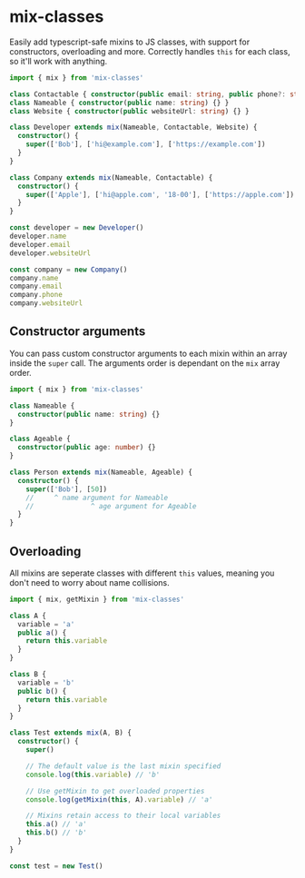 # mix-classes

Easily add typescript-safe mixins to JS classes, with support for constructors, overloading and more. Correctly handles `this` for each class, so it'll work with anything.

```ts
import { mix } from 'mix-classes'

class Contactable { constructor(public email: string, public phone?: string) {} }
class Nameable { constructor(public name: string) {} }
class Website { constructor(public websiteUrl: string) {} }

class Developer extends mix(Nameable, Contactable, Website) {
  constructor() {
    super(['Bob'], ['hi@example.com'], ['https://example.com'])
  }
}

class Company extends mix(Nameable, Contactable) {
  constructor() {
    super(['Apple'], ['hi@apple.com', '18-00'], ['https://apple.com'])
  }
}

const developer = new Developer()
developer.name
developer.email
developer.websiteUrl

const company = new Company()
company.name
company.email
company.phone
company.websiteUrl
```

## Constructor arguments

You can pass custom constructor arguments to each mixin within an array inside the `super` call. The arguments order is dependant on the `mix` array order.

```ts
import { mix } from 'mix-classes'

class Nameable {
  constructor(public name: string) {}
}

class Ageable {
  constructor(public age: number) {}
}

class Person extends mix(Nameable, Ageable) {
  constructor() {
    super(['Bob'], [50])
    //     ^ name argument for Nameable
    //              ^ age argument for Ageable
  }
}
```

## Overloading

All mixins are seperate classes with different `this` values, meaning you don't need to worry about name collisions.

```ts
import { mix, getMixin } from 'mix-classes'

class A {
  variable = 'a'
  public a() {
    return this.variable
  }
}

class B {
  variable = 'b'
  public b() {
    return this.variable
  }
}

class Test extends mix(A, B) {
  constructor() {
    super()

    // The default value is the last mixin specified
    console.log(this.variable) // 'b'

    // Use getMixin to get overloaded properties
    console.log(getMixin(this, A).variable) // 'a'

    // Mixins retain access to their local variables
    this.a() // 'a'
    this.b() // 'b'
  }
}

const test = new Test()
```
